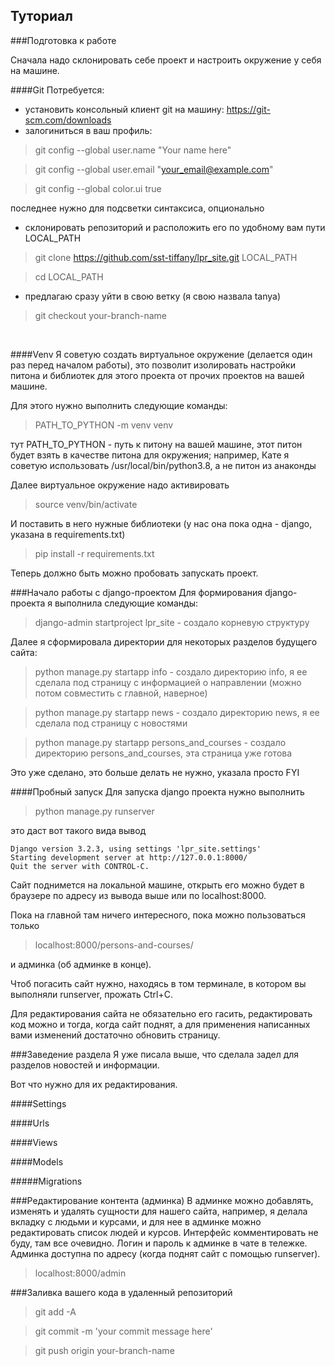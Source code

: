 ## Туториал

###Подготовка к работе

Сначала надо склонировать себе проект и настроить окружение у себя на машине.

####Git
Потребуется:
- установить консольный клиент git на машину: https://git-scm.com/downloads
- залогиниться в ваш профиль:
> git config --global user.name "Your name here"

> git config --global user.email "your_email@example.com"

> git config --global color.ui true 

последнее нужно для подсветки синтаксиса, опционально
- склонировать репозиторий и расположить его по удобному вам пути LOCAL_PATH
> git clone https://github.com/sst-tiffany/lpr_site.git LOCAL_PATH

> cd LOCAL_PATH

- предлагаю сразу уйти в свою ветку (я свою назвала tanya)
> git checkout your-branch-name

<br>

####Venv
Я советую создать виртуальное окружение (делается один раз перед началом работы), это позволит изолировать настройки питона и библиотек для этого проекта от прочих проектов на вашей машине.

Для этого нужно выполнить следующие команды:
> PATH_TO_PYTHON -m venv venv

тут PATH_TO_PYTHON - путь к питону на вашей машине, этот питон будет взять в качестве питона для окружения; например, Кате я советую использовать /usr/local/bin/python3.8, а не питон из анаконды

Далее виртуальное окружение надо активировать
> source venv/bin/activate

И поставить в него нужные библиотеки (у нас она пока одна - django, указана в requirements.txt)
> pip install -r requirements.txt

Теперь должно быть можно пробовать запускать проект.

###Начало работы с django-проектом
Для формирования django-проекта я выполнила следующие команды:
> django-admin startproject lpr_site - создало корневую структуру

Далее я сформировала директории для некоторых разделов будущего сайта:
> python manage.py startapp info - создало директорию info, я ее сделала под страницу с информацией о направлении (можно потом совместить с главной, наверное)

> python manage.py startapp news - создало директорию news, я ее сделала под страницу с новостями

> python manage.py startapp persons_and_courses - создало директорию persons_and_courses, эта страница уже готова

Это уже сделано, это больше делать не нужно, указала просто FYI

####Пробный запуск
Для запуска django проекта нужно выполнить
> python manage.py runserver

это даст вот такого вида вывод
```
Django version 3.2.3, using settings 'lpr_site.settings'
Starting development server at http://127.0.0.1:8000/
Quit the server with CONTROL-C.
```

Сайт поднимется на локальной машине, открыть его можно будет в браузере по адресу из вывода выше или по localhost:8000.

Пока на главной там ничего интересного, пока можно пользоваться только
> localhost:8000/persons-and-courses/ 

и админка (об админке в конце).

Чтоб погасить сайт нужно, находясь в том терминале, в котором вы выполняли runserver, прожать Ctrl+C.

Для редактирования сайта не обязательно его гасить, редактировать код можно и тогда, когда сайт поднят, а для применения написанных вами изменений достаточно обновить страницу. 

###Заведение раздела
Я уже писала выше, что сделала задел для разделов новостей и информации. 

Вот что нужно для их редактирования.

####Settings

####Urls

####Views

####Models

#####Migrations


###Редактирование контента (админка)
В админке можно добавлять, изменять и удалять сущности для нашего сайта, например, я делала вкладку с людьми и курсами,
и для нее в админке можно редактировать список людей и курсов. Интерфейс комментировать не буду, там все очевидно. Логин и пароль к админке в чате в тележке. Админка доступна по адресу (когда поднят сайт с помощью runserver).
> localhost:8000/admin



###Заливка вашего кода в удаленный репозиторий
> git add -A

> git commit -m 'your commit message here'

> git push origin your-branch-name
